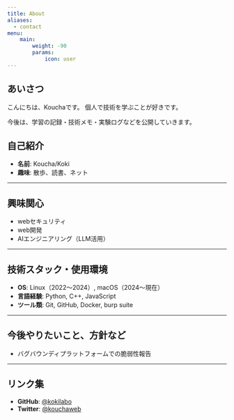```yaml
---
title: About
aliases:
  - contact
menu:
    main: 
        weight: -90
        params:
            icon: user
---
```


## あいさつ
こんにちは、Kouchaです。
個人で技術を学ぶことが好きです。

 今後は、学習の記録・技術メモ・実験ログなどを公開していきます。

## 自己紹介 
- **名前**: Koucha/Koki 
- **趣味**: 散歩、読書、ネット 
---

## 興味関心

- webセキュリティ
- web開発
- AIエンジニアリング（LLM活用）

---
## 技術スタック・使用環境

- **OS**: Linux（2022〜2024）, macOS（2024〜現在）
- **言語経験**: Python, C++, JavaScript
- **ツール類**: Git, GitHub, Docker, burp suite

---

## 今後やりたいこと、方針など

- バグバウンディプラットフォームでの脆弱性報告

---

## リンク集

- **GitHub**: [@kokilabo](https://github.com/kokilabo)
- **Twitter**: [@kouchaweb](https://x.com/kouchaweb)